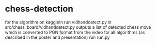 # chess-detection
for the algorithm on kaggle\n
  run vidhanddetect.py in src/chess_board/vidhanddetect.py
  outputs a list of detected chess move which is converted to PGN format from the video
for all algorithms (as described in the poster and presentation)
  run run.py

